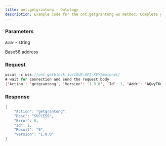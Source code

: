 ```yaml
---
title: ont:getgrantong - Ontology
description: Example code for the ont:getgrantong ws method. Сomplete guide on how to use ont:getgrantong ws in GetBlock.io Web3 documentation.
---
```


### Parameters


`Addr` - string

Base58 address

### Request

``` java
wscat -c wss://ont.getblock.io/YOUR-API-KEY/mainnet/ 
# wait for connection and send the request body 
{'Action': 'getgrantong', 'Version': '1.0.0', 'Id': 1, 'Addr': 'AQwyT6CWUNn8yKVdXpvi7wwWtEJnqri7vW'}
```

###  Response

``` java
{
    "Action": "getgrantong",
    "Desc": "SUCCESS",
    "Error": 0,
    "Id": 1,
    "Result": "0",
    "Version": "1.0.0"
}
```

